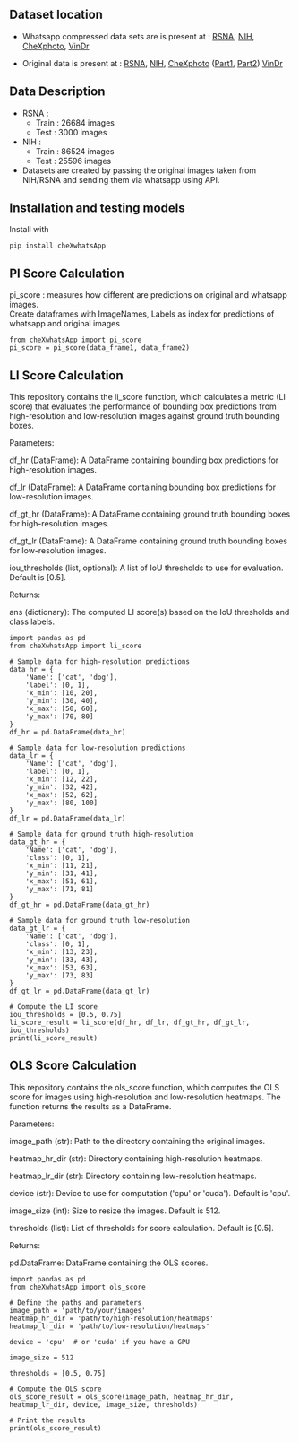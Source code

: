 ## Dataset location
* Whatsapp compressed data sets are is present at :
[RSNA](https://zenodo.org/records/11632392), [NIH](https://zenodo.org/records/11569375), [CheXphoto](https://zenodo.org/records/12725982), [VinDr](https://zenodo.org/records/12727012)  
   
* Original data is present at : 
[RSNA](https://zenodo.org/records/12723762), 
[NIH](https://zenodo.org/records/12727583), [CheXphoto]() ([Part1](https://zenodo.org/records/12723955), [Part2](https://zenodo.org/records/12724984)) [VinDr](https://zenodo.org/records/12721389)


## Data Description
* RSNA : 
    - Train : 26684 images
    - Test  : 3000  images
* NIH : 
    - Train : 86524 images
    - Test  : 25596 images
* Datasets are created by passing the original images taken from NIH/RSNA and sending them via whatsapp using API. 

## Installation and testing models

Install with 
```
pip install cheXwhatsApp
```
## PI Score Calculation
pi_score : measures how different are predictions on original and whatsapp images.   
Create dataframes with ImageNames, Labels as index for predictions of whatsapp and original images
```
from cheXwhatsApp import pi_score
pi_score = pi_score(data_frame1, data_frame2)
```

## LI Score Calculation
This repository contains the li_score function, which calculates a metric (LI score) that evaluates the performance of bounding box predictions from high-resolution and low-resolution images against ground truth bounding boxes.

Parameters:

df_hr (DataFrame): A DataFrame containing bounding box predictions for high-resolution images.

df_lr (DataFrame): A DataFrame containing bounding box predictions for low-resolution images.

df_gt_hr (DataFrame): A DataFrame containing ground truth bounding boxes for high-resolution images.

df_gt_lr (DataFrame): A DataFrame containing ground truth bounding boxes for low-resolution images.

iou_thresholds (list, optional): A list of IoU thresholds to use for evaluation. Default is [0.5].

Returns:

ans (dictionary): The computed LI score(s) based on the IoU thresholds and class labels.

```
import pandas as pd
from cheXwhatsApp import li_score

# Sample data for high-resolution predictions
data_hr = {
    'Name': ['cat', 'dog'],
    'label': [0, 1],
    'x_min': [10, 20],
    'y_min': [30, 40],
    'x_max': [50, 60],
    'y_max': [70, 80]
}
df_hr = pd.DataFrame(data_hr)

# Sample data for low-resolution predictions
data_lr = {
    'Name': ['cat', 'dog'],
    'label': [0, 1],
    'x_min': [12, 22],
    'y_min': [32, 42],
    'x_max': [52, 62],
    'y_max': [80, 100]
}
df_lr = pd.DataFrame(data_lr)

# Sample data for ground truth high-resolution
data_gt_hr = {
    'Name': ['cat', 'dog'],
    'class': [0, 1],
    'x_min': [11, 21],
    'y_min': [31, 41],
    'x_max': [51, 61],
    'y_max': [71, 81]
}
df_gt_hr = pd.DataFrame(data_gt_hr)

# Sample data for ground truth low-resolution
data_gt_lr = {
    'Name': ['cat', 'dog'],
    'class': [0, 1],
    'x_min': [13, 23],
    'y_min': [33, 43],
    'x_max': [53, 63],
    'y_max': [73, 83]
}
df_gt_lr = pd.DataFrame(data_gt_lr)

# Compute the LI score
iou_thresholds = [0.5, 0.75]
li_score_result = li_score(df_hr, df_lr, df_gt_hr, df_gt_lr, iou_thresholds)
print(li_score_result)

```

## OLS Score Calculation
This repository contains the ols_score function, which computes the OLS score for images using high-resolution and low-resolution heatmaps. The function returns the results as a DataFrame.

Parameters:

image_path (str): Path to the directory containing the original images.

heatmap_hr_dir (str): Directory containing high-resolution heatmaps.

heatmap_lr_dir (str): Directory containing low-resolution heatmaps.

device (str): Device to use for computation ('cpu' or 'cuda'). Default is 'cpu'.

image_size (int): Size to resize the images. Default is 512.

thresholds (list): List of thresholds for score calculation. Default is [0.5].

Returns:

pd.DataFrame: DataFrame containing the OLS scores.

```
import pandas as pd
from cheXwhatsApp import ols_score

# Define the paths and parameters
image_path = 'path/to/your/images'
heatmap_hr_dir = 'path/to/high-resolution/heatmaps'
heatmap_lr_dir = 'path/to/low-resolution/heatmaps'

device = 'cpu'  # or 'cuda' if you have a GPU

image_size = 512

thresholds = [0.5, 0.75]

# Compute the OLS score
ols_score_result = ols_score(image_path, heatmap_hr_dir, heatmap_lr_dir, device, image_size, thresholds)

# Print the results
print(ols_score_result)

```





